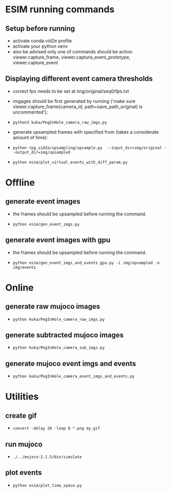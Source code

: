 # ESIM running commands

## Setup before running

- activate conda vid2e profile
- activate your python venv
- also be advised only one of commands should be active: viewer.capture_frame, viewer.capture_event_prototype, viewer.capture_event

## Displaying different event camera thresholds

- correct fps needs to be set at img/original/seq0/fps.txt
- imgages should be first generated by running ('make sure viewer.capture_frame(camera_id, path=save_path_original) is uncommented'):

- `python3 kuka/PegInHole_camera_raw_imgs.py`

- generate upsampled frames with specified from (takes a considerate amount of time):

- `python rpg_vid2e/upsampling/upsample.py  --input_dir=img/original --output_dir=img/upsampled`
- `python esim/plot_virtual_events_with_diff_param.py`

# Offline

## generate event images

- the frames should be upsampled before running the command.

- `python esim/gen_event_imgs.py`

## generate event images with gpu

- the frames should be upsampled before running the command.

- `python esim/gen_event_imgs_and_events_gpu.py -i img/upsampled -o img/events`

# Online

## generate raw mujoco images

- `python kuka/PegInHole_camera_raw_imgs.py`

## generate subtracted mujoco images

- `python kuka/PegInHole_camera_sub_imgs.py`

## generate mujoco event imgs and events 

- `python kuka/PegInHole_camera_event_imgs_and_events.py`

# Utilities

## create gif

- `convert -delay 20 -loop 0 *.png my.gif`

## run mujoco

- `./../mujoco-2.1.5/bin/simulate`

## plot events

- `python esim/plot_time_space.py`